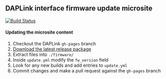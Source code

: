 ## DAPLink interface firmware update microsite

[![Build Status](https://travis-ci.org/ARMmbed/DAPLink.svg?branch=gh-pages)](https://travis-ci.org/ARMmbed/DAPLink)

#### Updating the microsite content
1. Checkout the DAPLink `gh-pages` branch
1. [Download the latest release package](https://github.com/armmbed/daplink/releases/latest)
1. Extract files into `./firmware/`
1. Inside `update.yml` modify the `fw_version` field
1. Look for any new builds and add entries to `update.yml`
1. Commit changes and make a pull request against the `gh-pages` branch
